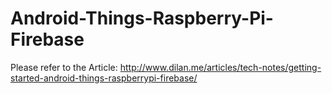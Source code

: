 # Android-Things-Raspberry-Pi-Firebase

Please refer to the Article: http://www.dilan.me/articles/tech-notes/getting-started-android-things-raspberrypi-firebase/
